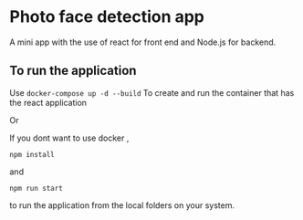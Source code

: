 # Photo face detection app
A mini app with the use of react for front end and Node.js for backend.

## To run the application
Use  `docker-compose up -d --build`
To create and run the container that has the react application

Or

If you dont want to use docker ,  

`npm install` 

and 

`npm run start`

to run the application from the local folders on your system.
